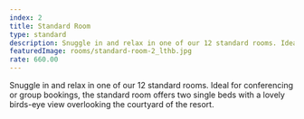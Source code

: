 ```yaml
---
index: 2
title: Standard Room
type: standard
description: Snuggle in and relax in one of our 12 standard rooms. Ideal for conferencing or group bookings, the standard room offers two single beds with a lovely birds-eye view overlooking the courtyard of the resort.
featuredImage: rooms/standard-room-2_lthb.jpg
rate: 660.00
---
```


Snuggle in and relax in one of our 12 standard rooms. Ideal for conferencing or group bookings, the standard room offers two single beds with a lovely birds-eye view overlooking the courtyard of the resort.
